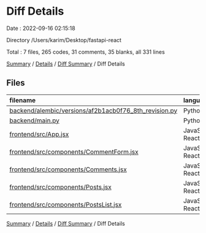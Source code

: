 # Diff Details

Date : 2022-09-16 02:15:18

Directory /Users/karim/Desktop/fastapi-react

Total : 7 files,  265 codes, 31 comments, 35 blanks, all 331 lines

[Summary](results.md) / [Details](details.md) / [Diff Summary](diff.md) / Diff Details

## Files
| filename | language | code | comment | blank | total |
| :--- | :--- | ---: | ---: | ---: | ---: |
| [backend/alembic/versions/af2b1acb0f76_8th_revision.py](/backend/alembic/versions/af2b1acb0f76_8th_revision.py) | Python | 16 | 12 | 7 | 35 |
| [backend/main.py](/backend/main.py) | Python | -1 | 1 | 0 | 0 |
| [frontend/src/App.jsx](/frontend/src/App.jsx) | JavaScript React | 1 | 12 | 0 | 13 |
| [frontend/src/components/CommentForm.jsx](/frontend/src/components/CommentForm.jsx) | JavaScript React | 1 | 0 | 0 | 1 |
| [frontend/src/components/Comments.jsx](/frontend/src/components/Comments.jsx) | JavaScript React | -1 | 0 | -1 | -2 |
| [frontend/src/components/Posts.jsx](/frontend/src/components/Posts.jsx) | JavaScript React | 115 | 0 | 11 | 126 |
| [frontend/src/components/PostsList.jsx](/frontend/src/components/PostsList.jsx) | JavaScript React | 134 | 6 | 18 | 158 |

[Summary](results.md) / [Details](details.md) / [Diff Summary](diff.md) / Diff Details